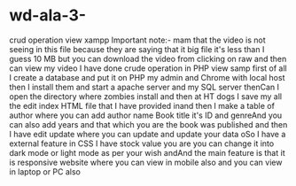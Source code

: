 # wd-ala-3-
crud operation view xampp
Important  note:-  mam that the video is not seeing in this file because they are saying that it big file it's less than I guess 10 MB but you can download the video from clicking on raw and then can view my video
I have done crude operation in PHP view samp first of all I create a database and put it on PHP my admin and Chrome with local host then I install them and start a apache server and my SQL server thenCan I open the directory where zombies install and then at HT dogs I save my all the edit index HTML file that I have provided inand then I make a table of author where you can add author name Book title it's ID and genreAnd you can also add years and that which you are the book was published and then I have edit update where you can update and update your data oSo I have a external feature in CSS I have stock value you are you can change it into dark mode or light mode as per your wish andAnd the main feature is that it is responsive website where you can view in mobile also and you can view in laptop or PC also
